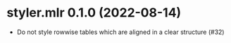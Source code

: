 <!-- NEWS.md is maintained by https://cynkra.github.io/fledge, do not edit -->

# styler.mlr 0.1.0 (2022-08-14)

- Do not style rowwise tables which are aligned in a clear structure (#32)
